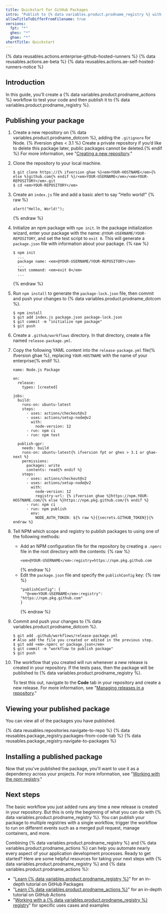 ```yaml
---
title: Quickstart for GitHub Packages
intro: "Publish to {% data variables.product.prodname_registry %} with {% data variables.product.prodname_actions %}."
allowTitleToDifferFromFilename: true
versions:
  fpt: "*"
  ghes: "*"
  ghae: "*"
shortTitle: Quickstart
---
```


{% data reusables.actions.enterprise-github-hosted-runners %}
{% data reusables.actions.ae-beta %}
{% data reusables.actions.ae-self-hosted-runners-notice %}

## Introduction

In this guide, you'll create a {% data variables.product.prodname_actions %} workflow to test your code and then publish it to {% data variables.product.prodname_registry %}.

## Publishing your package

1. Create a new repository on {% data variables.product.prodname_dotcom %}, adding the `.gitignore` for Node. {% ifversion ghes < 3.1 %} Create a private repository if you’d like to delete this package later, public packages cannot be deleted.{% endif %} For more information, see "[Creating a new repository](/github/creating-cloning-and-archiving-repositories/creating-a-new-repository)."
2. Clone the repository to your local machine.
   ```shell
   $ git clone https://{% ifversion ghae %}<em>YOUR-HOSTNAME</em>{% else %}github.com{% endif %}/<em>YOUR-USERNAME</em>/<em>YOUR-REPOSITORY</em>.git
   $ cd <em>YOUR-REPOSITORY</em>
   ```
3. Create an `index.js` file and add a basic alert to say "Hello world!"
   {% raw %}
   ```javascript{:copy}
   alert("Hello, World!");
   ```
   {% endraw %}
4. Initialize an npm package with `npm init`. In the package initialization wizard, enter your package with the name: _`@YOUR-USERNAME/YOUR-REPOSITORY`_, and set the test script to `exit 0`. This will generate a `package.json` file with information about your package.
   {% raw %}
   ```shell
   $ npm init
     ...
     package name: <em>@YOUR-USERNAME/YOUR-REPOSITORY</em>
     ...
     test command: <em>exit 0</em>
     ...
   ```
   {% endraw %}
5. Run `npm install` to generate the `package-lock.json` file, then commit and push your changes to {% data variables.product.prodname_dotcom %}.
   ```shell
   $ npm install
   $ git add index.js package.json package-lock.json
   $ git commit -m "initialize npm package"
   $ git push
   ```
6. Create a `.github/workflows` directory. In that directory, create a file named `release-package.yml`.
7. Copy the following YAML content into the `release-package.yml` file{% ifversion ghae %}, replacing `YOUR-HOSTNAME` with the name of your enterprise{% endif %}.

   ```yaml{:copy}
   name: Node.js Package

   on:
     release:
       types: [created]

   jobs:
     build:
       runs-on: ubuntu-latest
       steps:
         - uses: actions/checkout@v2
         - uses: actions/setup-node@v2
           with:
             node-version: 12
         - run: npm ci
         - run: npm test

     publish-gpr:
       needs: build
       runs-on: ubuntu-latest{% ifversion fpt or ghes > 3.1 or ghae-next %}
       permissions:
         packages: write
         contents: read{% endif %}
       steps:
         - uses: actions/checkout@v2
         - uses: actions/setup-node@v2
           with:
             node-version: 12
             registry-url: {% ifversion ghae %}https://npm.YOUR-HOSTNAME.com/{% else %}https://npm.pkg.github.com/{% endif %}
         - run: npm ci
         - run: npm publish
           env:
             NODE_AUTH_TOKEN: ${% raw %}{{secrets.GITHUB_TOKEN}}{% endraw %}
   ```

8. Tell NPM which scope and registry to publish packages to using one of the following methods:
   - Add an NPM configuration file for the repository by creating a `.npmrc` file in the root directory with the contents:
     {% raw %}
     ```shell
     <em>@YOUR-USERNAME</em>:registry=https://npm.pkg.github.com
     ```
     {% endraw %}
   - Edit the `package.json` file and specify the `publishConfig` key:
     {% raw %}
     ```shell
     "publishConfig": {
       "@<em>YOUR-USERNAME</em>:registry": "https://npm.pkg.github.com"
     }
     ```
     {% endraw %}
9. Commit and push your changes to {% data variables.product.prodname_dotcom %}.
   ```shell
   $ git add .github/workflows/release-package.yml
   # Also add the file you created or edited in the previous step.
   $ git add <em>.npmrc or package.json</em>
   $ git commit -m "workflow to publish package"
   $ git push
   ```
10. The workflow that you created will run whenever a new release is created in your repository. If the tests pass, then the package will be published to {% data variables.product.prodname_registry %}.


    To test this out, navigate to the **Code** tab in your repository and create a new release. For more information, see "[Managing releases in a repository](/github/administering-a-repository/managing-releases-in-a-repository#creating-a-release)."

## Viewing your published package

You can view all of the packages you have published.

{% data reusables.repositories.navigate-to-repo %}
{% data reusables.package_registry.packages-from-code-tab %}
{% data reusables.package_registry.navigate-to-packages %}

## Installing a published package

Now that you've published the package, you'll want to use it as a dependency across your projects. For more information, see "[Working with the npm registry](/packages/working-with-a-github-packages-registry/working-with-the-npm-registry#installing-a-package)."

## Next steps

The basic workflow you just added runs any time a new release is created in your repository. But this is only the beginning of what you can do with {% data variables.product.prodname_registry %}. You can publish your package to multiple registries with a single workflow, trigger the workflow to run on different events such as a merged pull request, manage containers, and more.

Combining {% data variables.product.prodname_registry %} and {% data variables.product.prodname_actions %} can help you automate nearly every aspect of your application development processes. Ready to get started? Here are some helpful resources for taking your next steps with {% data variables.product.prodname_registry %} and {% data variables.product.prodname_actions %}:

- "[Learn {% data variables.product.prodname_registry %}](/packages/learn-github-packages)" for an in-depth tutorial on GitHub Packages
- "[Learn {% data variables.product.prodname_actions %}](/actions/learn-github-actions)" for an in-depth tutorial on GitHub Actions
- "[Working with a {% data variables.product.prodname_registry %} registry](/packages/working-with-a-github-packages-registry)" for specific uses cases and examples
